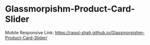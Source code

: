 # Glassmorpishm-Product-Card-Slider
Mobile Responsive 
Link: https://raoul-shah.github.io/Glassmorpishm-Product-Card-Slider/
